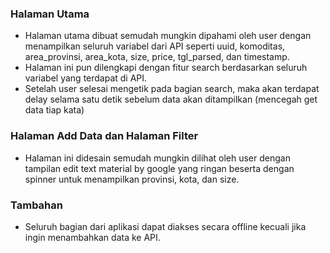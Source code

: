 ### Halaman Utama
- Halaman utama dibuat semudah mungkin dipahami oleh user dengan menampilkan seluruh variabel dari API seperti uuid, komoditas, area_provinsi, area_kota, size, price, tgl_parsed, dan timestamp.
- Halaman ini pun dilengkapi dengan fitur search berdasarkan seluruh variabel yang terdapat di API.
- Setelah user selesai mengetik pada bagian search, maka akan terdapat delay selama satu detik sebelum data akan ditampilkan (mencegah get data tiap kata)

### Halaman Add Data dan Halaman Filter
- Halaman ini didesain semudah mungkin dilihat oleh user dengan tampilan edit text material by google yang ringan beserta dengan spinner untuk menampilkan provinsi, kota, dan size.

### Tambahan
- Seluruh bagian dari aplikasi dapat diakses secara offline kecuali jika ingin menambahkan data ke API.
